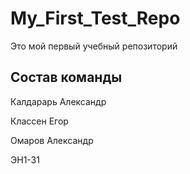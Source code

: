 # My_First_Test_Repo
Это мой первый учебный репозиторий

## Состав команды
Калдарарь Александр

Классен Егор

Омаров Александр

ЭН1-31

